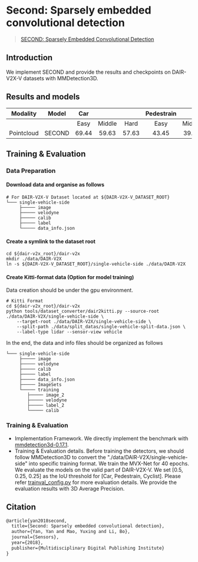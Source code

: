 # Second: Sparsely embedded convolutional detection

> [SECOND: Sparsely Embedded Convolutional Detection](https://www.mdpi.com/1424-8220/18/10/3337)

## Introduction
We implement SECOND and provide the results and checkpoints on DAIR-V2X-V datasets with MMDetection3D.

## Results and models
|  Modality  |     Model    |  Car  |        |       | Pedestrain |        |       | Cyclist |        |       | Download |
|:----------:|:------------:|:-----:|:------:|:-----:|:----------:|:------:|:-----:|:-------:|:------:|:-----:|:--------:|
|            |              |  Easy | Middle |  Hard |    Easy    | Middle |  Hard |   Easy  | Middle |  Hard |          |
| Pointcloud | SECOND       | 69.44 | 59.63  | 57.63 | 43.45      | 39.06  | 38.78 | 44.21   | 39.49  | 37.74 |  [model](https://drive.google.com/file/d/1dZpWo0I7h-22Pe0xR_0WvkwRrv7Cok3-/view?usp=sharing)] |

## Training & Evaluation

### Data Preparation
#### Download data and organise as follows

```
# For DAIR-V2X-V Dataset located at ${DAIR-V2X-V_DATASET_ROOT}
└─── single-vehicle-side
     ├───── image
     ├───── velodyne
     ├───── calib
     ├───── label
     └───── data_info.json        
```

#### Create a symlink to the dataset root

```
cd ${dair-v2x_root}/dair-v2x
mkdir ./data/DAIR-V2X
ln -s ${DAIR-V2X-V_DATASET_ROOT}/single-vehicle-side ./data/DAIR-V2X
```

#### Create Kitti-format data (Option for model training)

Data creation should be under the gpu environment.
```commandline
# Kitti Format
cd ${dair-v2x_root}/dair-v2x
python tools/dataset_converter/dair2kitti.py --source-root ./data/DAIR-V2X/single-vehicle-side \
    --target-root ./data/DAIR-V2X/single-vehicle-side \
    --split-path ./data/split_datas/single-vehicle-split-data.json \
    --label-type lidar --sensor-view vehicle
```

In the end, the data and info files should be organized as follows
```
└─── single-vehicle-side             
     ├───── image
     ├───── velodyne
     ├───── calib
     ├───── label
     ├───── data_info.json
     ├───── ImageSets
     └───── training
        ├───── image_2
        ├───── velodyne
        ├───── label_2
        └───── calib
```

### Training & Evaluation

* Implementation Framework. We directly implement the benchmark with [mmdetection3d-0.17.1](https://github.com/open-mmlab/mmdetection3d/tree/v0.17.1).
* Training & Evaluation details. 
  Before training the detectors, we should follow MMDetection3D to convert the "./data/DAIR-V2X/single-vehicle-side" into specific training format.
  We train the MVX-Net for 40 epochs.
  We evaluate the models on the valid part of DAIR-V2X-V. 
  We set [0.5, 0.25, 0.25] as the IoU threshold for [Car, Pedestrain, Cyclist]. 
  Please refer [trainval_config.py](./trainval_config.py) for more evaluation details.
  We provide the evaluation results with 3D Average Precision.
  

## Citation

```latex
@article{yan2018second,
  title={Second: Sparsely embedded convolutional detection},
  author={Yan, Yan and Mao, Yuxing and Li, Bo},
  journal={Sensors},
  year={2018},
  publisher={Multidisciplinary Digital Publishing Institute}
}
```